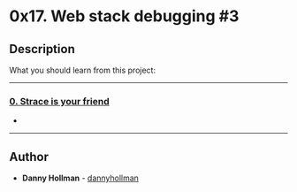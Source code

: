 # 0x17. Web stack debugging #3

## Description
What you should learn from this project:

---

### [0. Strace is your friend](./0-strace_is_your_friend.pp)
* 

---

## Author
* **Danny Hollman** - [dannyhollman](https://github.com/dannyhollman)